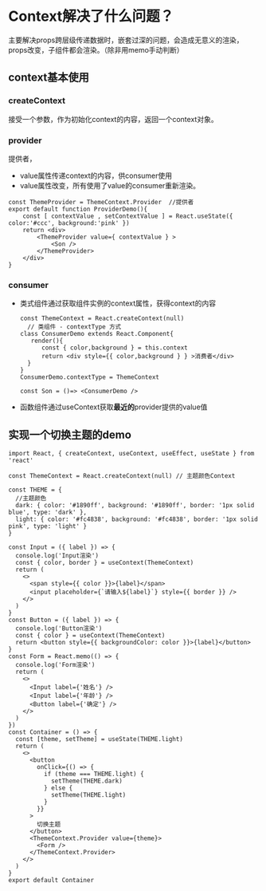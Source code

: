 # Context解决了什么问题？
主要解决props跨层级传递数据时，嵌套过深的问题，会造成无意义的渲染，props改变，子组件都会渲染。（除非用memo手动判断）
## context基本使用

### createContext

接受一个参数，作为初始化context的内容，返回一个context对象。

### provider

提供者，

  - value属性传递context的内容，供consumer使用
  - value属性改变，所有使用了value的consumer重新渲染。

```
const ThemeProvider = ThemeContext.Provider  //提供者
export default function ProviderDemo(){
    const [ contextValue , setContextValue ] = React.useState({  color:'#ccc', background:'pink' })
    return <div>
        <ThemeProvider value={ contextValue } > 
            <Son />
        </ThemeProvider>
    </div>
}
```
### consumer

  - 类式组件通过获取组件实例的context属性，获得context的内容
      ```
      const ThemeContext = React.createContext(null)
        // 类组件 - contextType 方式
      class ConsumerDemo extends React.Component{
         render(){
            const { color,background } = this.context
            return <div style={{ color,background } } >消费者</div> 
        }
      }
      ConsumerDemo.contextType = ThemeContext

      const Son = ()=> <ConsumerDemo />
      ```
 
  - 函数组件通过useContext获取**最近的**provider提供的value值

## 实现一个切换主题的demo
```
import React, { createContext, useContext, useEffect, useState } from 'react'

const ThemeContext = React.createContext(null) // 主题颜色Context

const THEME = {
  //主题颜色
  dark: { color: '#1890ff', background: '#1890ff', border: '1px solid blue', type: 'dark' },
  light: { color: '#fc4838', background: '#fc4838', border: '1px solid pink', type: 'light' }
}

const Input = ({ label }) => {
  console.log('Input渲染')
  const { color, border } = useContext(ThemeContext)
  return (
    <>
      <span style={{ color }}>{label}</span>
      <input placeholder={`请输入${label}`} style={{ border }} />
    </>
  )
}
const Button = ({ label }) => {
  console.log('Button渲染')
  const { color } = useContext(ThemeContext)
  return <button style={{ backgroundColor: color }}>{label}</button>
}
const Form = React.memo(() => {
  console.log('Form渲染')
  return (
    <>
      <Input label={'姓名'} />
      <Input label={'年龄'} />
      <Button label={'确定'} />
    </>
  )
})
const Container = () => {
  const [theme, setTheme] = useState(THEME.light)
  return (
    <>
      <button
        onClick={() => {
          if (theme === THEME.light) {
            setTheme(THEME.dark)
          } else {
            setTheme(THEME.light)
          }
        }}
      >
        切换主题
      </button>
      <ThemeContext.Provider value={theme}>
        <Form />
      </ThemeContext.Provider>
    </>
  )
}
export default Container

```
